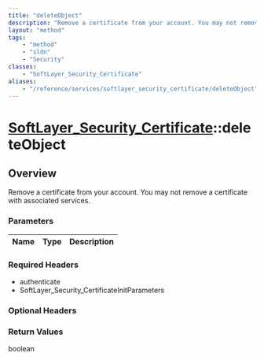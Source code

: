 ```yaml
---
title: "deleteObject"
description: "Remove a certificate from your account. You may not remove a certificate with associated services."
layout: "method"
tags:
    - "method"
    - "sldn"
    - "Security"
classes:
    - "SoftLayer_Security_Certificate"
aliases:
    - "/reference/services/softlayer_security_certificate/deleteObject"
---
```

# [SoftLayer_Security_Certificate](/reference/services/SoftLayer_Security_Certificate)::deleteObject




## Overview 
Remove a certificate from your account. You may not remove a certificate with associated services. 

### Parameters 
|Name | Type | Description |
| --- | --- | --- |


### Required Headers
* authenticate
* SoftLayer_Security_CertificateInitParameters

### Optional Headers

### Return Values
boolean

